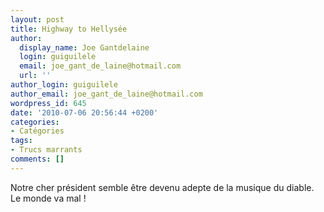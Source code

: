 ```yaml
---
layout: post
title: Highway to Hellysée
author:
  display_name: Joe Gantdelaine
  login: guiguilele
  email: joe_gant_de_laine@hotmail.com
  url: ''
author_login: guiguilele
author_email: joe_gant_de_laine@hotmail.com
wordpress_id: 645
date: '2010-07-06 20:56:44 +0200'
categories:
- Catégories
tags:
- Trucs marrants
comments: []
---
```

Notre cher président semble être devenu adepte de la musique du diable. Le monde va mal !
